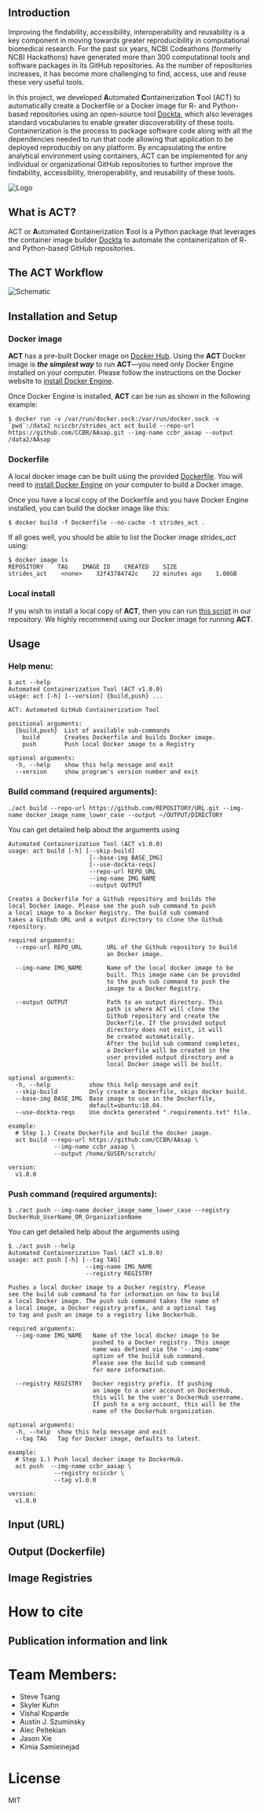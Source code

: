 ## Introduction
Improving the findability, accessibility, interoperability and reusability is a key component in moving towards greater reproducibility in computational biomedical research. For the past six years, NCBI Codeathons (formerly NCBI Hackathons) have generated more than 300 computational tools and software packages in its GitHub repositories. As the number of repositories increases, it has become more challenging to find, access, use and reuse these very useful tools.  

In this project, we developed **A**utomated **C**ontainerization **T**ool (ACT) to automatically create a Dockerfile or a Docker image for R- and Python-based repositories using an open-source tool [Dockta](https://github.com/stencila/dockta), which also leverages standard vocabularies to enable greater discoverability of these tools. Containerization is the process to package software code along with all the dependencies needed to run that code allowing that application to be deployed reproducibly on any platform.  By encapsulating the entire analytical environment using containers, ACT can be implemented for any individual or organizational GitHub repositories to further improve the findability, accessibility, itneroperability, and reusability of these tools.


![Logo](assets/ACT.png)

## What is ACT?
ACT or **A**utomated **C**ontainerization **T**ool is a Python package that leverages the container image builder [Dockta](https://github.com/stencila/dockta) to automate the containerization of R- and Python-based GitHub repositories.

## The ACT Workflow

![Schematic](assets/ACT_Workflow.png)

## Installation and Setup
### Docker image
**ACT** has a pre-built Docker image on [Docker Hub](https://hub.docker.com/repository/docker/nciccbr/strides_act). Using the **ACT** Docker image is **_the simplest way_** to run **ACT**—you need only Docker Engine installed on your computer. Please follow the instructions on the Docker website to [install Docker Engine](https://docs.docker.com/engine/install/).

Once Docker Engine is installed, **ACT** can be run as shown in the following example:

```
$ docker run -v /var/run/docker.sock:/var/run/docker.sock -v `pwd`:/data2 nciccbr/strides_act act build --repo-url https://github.com/CCBR/AAsap.git --img-name ccbr_aasap --output /data2/AAsap
```

### Dockerfile

A local docker image can be built using the provided [Dockerfile](https://raw.githubusercontent.com/STRIDES-Codes/ACT/main/Dockerfile). You will need to [install Docker Engine](https://docs.docker.com/engine/install/) on your computer to build a Docker image.

Once you have a local copy of the Dockerfile and you have Docker Engine installed, you can build the docker image like this:

```
$ docker build -f Dockerfile --no-cache -t strides_act .
```
If all goes well, you should be able to list the Docker image *strides_act* using:
```
$ docker image ls
REPOSITORY    TAG    IMAGE ID    CREATED    SIZE
strides_act    <none>    32f43784742c    22 minutes ago    1.08GB
```

### Local install
If you wish to install a local copy of **ACT**, then you can run [this script](https://raw.githubusercontent.com/STRIDES-Codes/ACT/VK/utils/autocontainer-setup.sh) in our repository. We highly recommend using our Docker image for running **ACT**.

## Usage

### Help menu:
```
$ act --help
Automated Containerization Tool (ACT v1.0.0)
usage: act [-h] [--version] {build,push} ...

ACT: Automated GitHub Containerization Tool

positional arguments:
  {build,push}  List of available sub-commands
    build       Creates Dockerfile and builds Docker image.
    push        Push local Docker image to a Registry

optional arguments:
  -h, --help    show this help message and exit
  --version     show program's version number and exit
```

### Build command (required arguments):
```
./act build --repo-url https://github.com/REPOSITORY/URL.git --img-name docker_image_name_lower_case --output ~/OUTPUT/DIRECTORY
```

You can get detailed help about the arguments using 
```./act build --help
Automated Containerization Tool (ACT v1.0.0)
usage: act build [-h] [--skip-build]
                       [--base-img BASE_IMG]
                       [--use-dockta-reqs]
                       --repo-url REPO_URL
                       --img-name IMG_NAME
                       --output OUTPUT

Creates a Dockerfile for a Github repository and builds the
local Docker image. Please see the push sub command to push
a local image to a Docker Registry. The build sub command
takes a Github URL and a output directory to clone the Github
repository.

required arguments:
  --repo-url REPO_URL       URL of the Github repository to build
                            an Docker image.

  --img-name IMG_NAME       Name of the local docker image to be
                            built. This image name can be provided
                            to the push sub command to push the
                            image to a Docker Registry.

  --output OUTPUT           Path to an output directory. This
                            path is where ACT will clone the
                            Github repository and create the
                            Dockerfile. If the provided output
                            directory does not exist, it will
                            be created automatically.
                            After the build sub command completes,
                            a Dockerfile will be created in the
                            user provided output directory and a
                            local Docker image will be built.

optional arguments:
  -h, --help           show this help message and exit
  --skip-build         Only create a Dockerfile, skips docker build.
  --base-img BASE_IMG  Base image to use in the Dockerfile,
                       default=ubuntu:18.04.
  --use-dockta-reqs    Use dockta generated ".requirements.txt" file.

example:
  # Step 1.) Create Dockerfile and build the docker image.
  act build --repo-url https://github.com/CCBR/AAsap \
             --img-name ccbr_aasap \
             --output /home/$USER/scratch/

version:
  v1.0.0
```

### Push command (required arguments):
```
$ ./act push --img-name docker_image_name_lower_case --registry DockerHub_UserName_OR_OrganizationName
```

You can get detailed help about the arguments using
```
$ ./act push --help
Automated Containerization Tool (ACT v1.0.0)
usage: act push [-h] [--tag TAG]
                      --img-name IMG_NAME
                      --registry REGISTRY

Pushes a local docker image to a Docker registry. Please
see the build sub command to for information on how to build
a local Docker image. The push sub command takes the name of
a local image, a Docker registry prefix, and a optional tag
to tag and push an image to a registry like Dockerhub.

required arguments:
  --img-name IMG_NAME   Name of the local docker image to be
                        pushed to a Docker registry. This image
                        name was defined via the '--img-name'
                        option of the build sub command.
                        Please see the build sub command
                        for more information.

  --registry REGISTRY   Docker registry prefix. If pushing
                        an image to a user account on DockerHub,
                        this will be the user's DockerHub username.
                        If push to a org account, this will be the
                        name of the Dockerhub organization.

optional arguments:
  -h, --help  show this help message and exit
  --tag TAG   Tag for Docker image, defaults to latest.

example:
  # Step 1.) Push local docker image to DockerHub.
  act push  --img-name ccbr_aasap \
             --registry nciccbr \
             --tag v1.0.0

version:
  v1.0.0
```

## Input (URL)
## Output (Dockerfile)
## Image Registries

# How to cite
## Publication information and link

# Team Members:
* Steve Tsang
* Skyler Kuhn
* Vishal Koparde
* Austin J. Szuminsky
* Alec Peltekian
* Jason Xie
* Kimia Samieinejad
# License
MIT
